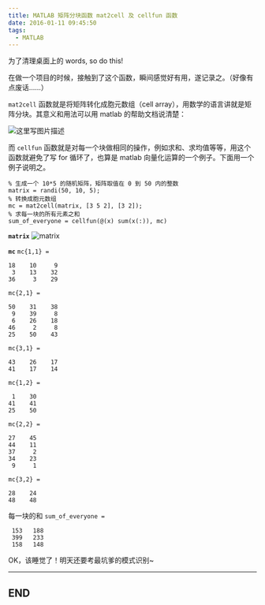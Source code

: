 ```yaml
---
title: MATLAB 矩阵分块函数 mat2cell 及 cellfun 函数
date: 2016-01-11 09:45:50
tags:
  - MATLAB
---
```


为了清理桌面上的 words, so do this!

<!-- more -->

在做一个项目的时候，接触到了这个函数，瞬间感觉好有用，遂记录之。（好像有点废话……）

`mat2cell` 函数就是将矩阵转化成胞元数组（cell array），用数学的语言讲就是矩阵分块。其意义和用法可以用 matlab 的帮助文档说清楚：

![这里写图片描述](http://img.blog.csdn.net/20160111213602426)

而 `cellfun` 函数就是对每一个块做相同的操作，例如求和、求均值等等，用这个函数就避免了写 for 循环了，也算是 matlab 向量化运算的一个例子。下面用一个例子说明之。

```
% 生成一个 10*5 的随机矩阵，矩阵取值在 0 到 50 内的整数
matrix = randi(50, 10, 5);
% 转换成胞元数组
mc = mat2cell(matrix, [3 5 2], [3 2]);
% 求每一块的所有元素之和
sum_of_everyone = cellfun(@(x) sum(x(:)), mc)
```
**`matrix`**
![matrix](http://img.blog.csdn.net/20160111214040395)

**`mc`**
`mc{1,1} =`
 
    18    10     9
     3    13    32
    36     3    29

 
 
`mc{2,1} =`
 
    50    31    38
     9    39     8
     6    26    18
    46     2     8
    25    50    43

 
 
`mc{3,1} =`
 
    43    26    17
    41    17    14

 
 
`mc{1,2} =`
 
     1    30
    41    41
    25    50

 
 
`mc{2,2} =`
 
    27    45
    44    11
    37     2
    34    23
     9     1

 
 
`mc{3,2} =`
 
    28    24
    48    48

每一块的和
`sum_of_everyone =`

     153   188
     399   233
     158   148
 
OK，该睡觉了！明天还要考最坑爹的模式识别~

---
## END